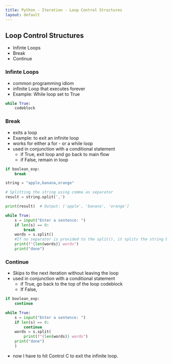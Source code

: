 ```yaml
---
title: Python - Iteration - Loop Control Structures
layout: default
---
```


## Loop Control Structures

* Infinte Loops
* Break
* Continue

### Infinte Loops

* common programming idiom
* infinite Loop that executes forever
* Example: While loop set to True

```python
while True:
    codeblock
```

### Break

* exits a loop
* Example: to exit an infinite loop
* works for either a for - or a while loop
* used in conjunction with a conditional statement
  * if True, exit loop and go back to main flow
  * if False, remain in loop

```python
if boolean_exp:
    break
```

```python
string = "apple,banana,orange"

# Splitting the string using comma as separator
result = string.split(',')

print(result)  # Output: ['apple', 'banana', 'orange']
```

```python
while True:
    s = input("Enter a sentence: ")
    if len(s) == 0:
        break
    words = s.split()
    #If no separator is provided to the split(), it splits the string based on whitespace characters by default.
    print(f"{len(words)} words")
    print("done")
```

### Continue

* Skips to the next iteration without leaving the loop
* used in conjunction with a conditional statement
  * if True, go back to the top of the loop codeblock
  * If False, 


```python
if boolean_exp:
    continue
```

```python
while True:
    s = input("Enter a sentence: ")
    if len(s) == 0:
        continue
    words = s.split(
        print(f"{len(words)} words")
    print("done")
    )
```

* now I have to hit Control C to exit the infinite loop.
